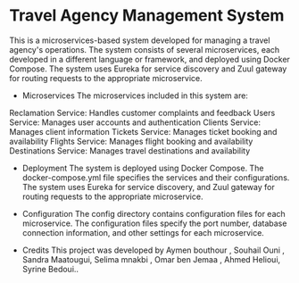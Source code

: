 # Travel Agency Management System

This is a microservices-based system developed for managing a travel agency's operations. The system consists of several microservices, each developed in a different language or framework, and deployed using Docker Compose. The system uses Eureka for service discovery and Zuul gateway for routing requests to the appropriate microservice.

* Microservices
The microservices included in this system are:

Reclamation Service: Handles customer complaints and feedback
Users Service: Manages user accounts and authentication
Clients Service: Manages client information
Tickets Service: Manages ticket booking and availability
Flights Service: Manages flight booking and availability
Destinations Service: Manages travel destinations and availability

* Deployment
The system is deployed using Docker Compose. The docker-compose.yml file specifies the services and their configurations. The system uses Eureka for service discovery, and Zuul gateway for routing requests to the appropriate microservice.

* Configuration
The config directory contains configuration files for each microservice. The configuration files specify the port number, database connection information, and other settings for each microservice.

* Credits
This project was developed by Aymen bouthour , Souhail Ouni , Sandra Maatougui, Selima mnakbi , Omar ben Jemaa , Ahmed Helioui, Syrine Bedoui..

